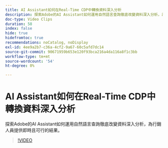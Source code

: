 ```yaml
---
title: AI Assistant如何在Real-Time CDP中轉換資料深入分析
description: 探索Adobe的AI Assistant如何運用自然語言查詢徹底改變資料深入分析，為行銷人員提供即時且可行的結果。
doc-type: Video Clips
duration: 58
index: false
hide: true
hidefromtoc: true
recommendations: noCatalog, noDisplay
exl-id: 4ee9a2b7-c36a-4cf2-9a67-60c5afd7dc14
source-git-commit: 90671959b653e120f93bca216a4da116a8f1c3bb
workflow-type: tm+mt
source-wordcount: '54'
ht-degree: 0%

---
```


# AI Assistant如何在Real-Time CDP中轉換資料深入分析

探索Adobe的AI Assistant如何運用自然語言查詢徹底改變資料深入分析，為行銷人員提供即時且可行的結果。

<!-- 62_S653_3442539_57_how-ai-assistant-transforms-data-insights-in-realtime-cdp -->
>[!VIDEO](https://video.tv.adobe.com/v/3458199/?learn=on&enablevpops=true)
